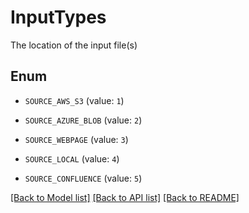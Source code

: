 # InputTypes

The location of the input file(s)

## Enum

* `SOURCE_AWS_S3` (value: `1`)

* `SOURCE_AZURE_BLOB` (value: `2`)

* `SOURCE_WEBPAGE` (value: `3`)

* `SOURCE_LOCAL` (value: `4`)

* `SOURCE_CONFLUENCE` (value: `5`)

[[Back to Model list]](../README.md#documentation-for-models) [[Back to API list]](../README.md#documentation-for-api-endpoints) [[Back to README]](../README.md)



